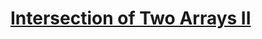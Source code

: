 # [Intersection of Two Arrays II](https://leetcode.com/problems/intersection-of-two-arrays-ii/description/)
